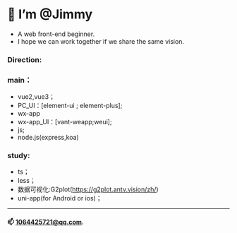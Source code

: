 # 👋  I’m @Jimmy
* A web front-end beginner.
* I hope we can work together if we share the same vision.

### Direction:
### main：
* vue2,vue3； 
* PC_UI：[element-ui ; element-plus];
* wx-app
* wx-app_UI：[vant-weapp;weui];
* js;
* node.js(express,koa)
### study: 
* ts；
* less；
* 数据可视化:G2plot(https://g2plot.antv.vision/zh/)
* uni-app(for Android or ios)；

---
#### 📫 1064425721@qq.com.

